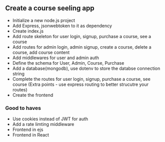 ## Create a course seeling app

- Initialize a new node.js project
- Add Express, jsonwebtoken to it as dependency
- Create index.js
- Add route skeleton for user login, signup, purchase a course, see a course
- Add routes for admin login, admin signup, create a course, delete a course, add course content
- Add middlewares for user and admin auth
- Define the schema for User, Admin, Course, Purchase
- Add a database(mongodb), use dotenv to store the databse connection string
- Complete the routes for user login, signup, purchase a course, see course (Extra points - use express routing to better strucutre your routes)
- Create the frontend

### Good to haves
- Use cookies instead of JWT for auth
- Add a rate limting middleware
- Frontend in ejs
- Frontend in React